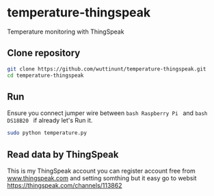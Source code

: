 # temperature-thingspeak
Temperature monitoring with  ThingSpeak


## Clone repository
```bash
git clone https://github.com/wuttinunt/temperature-thingspeak.git
cd temperature-thingspeak
```

## Run
Ensure you connect jumper wire between ```bash Raspberry Pi ``` and ```bash DS18B20 ``` if already let's Run it.

```bash
sudo python temperature.py
```

## Read data by ThingSpeak
This is my ThingSpeak account you can register account free from www.thingspeak.com and setting somthing but it easy
go to websit https://thingspeak.com/channels/113862



